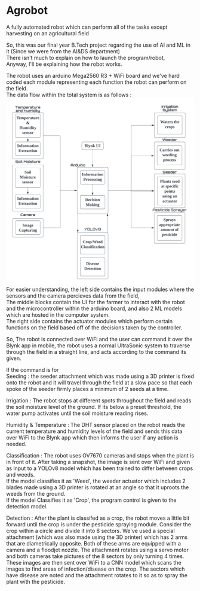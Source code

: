 # Agrobot
A fully automated robot which can perform all of the tasks except harvesting on an agricultural field  

  So, this was our final year B.Tech project regarding the use of AI and ML in it (Since we were from the AI&DS department)  
  There isn't much to explain on how to launch the program/robot,  
  Anyway, I'll be explaining how the robot works.  

  The robot uses an arduino Mega2560 R3 + WiFi board and we've hard coded each module representing each function the robot can perform on the field.  
  The data flow within the total system is as follows :  
   ![Flowchart](https://github.com/sagar-s-abraham/Agrobot/blob/main/DFD%202.png?raw=true)  
   For easier understanding, the left side contains the input modules where the sensors and the camera percieves data from the field,  
   The middle blocks contain the UI for the farmer to interact with the robot and the microcontroller within the arduino board, and also 2 ML models which are hosted in the computer system.  
   The right side contains the actuator modules which perform certain functions on the field based off of the decisions taken by the controller.  

   So, The robot is connected over WiFi and the user can command it over the Blynk app in mobile, the robot uses a normal UltraSonic system to traverse through the field in a straight line, and acts according to 
   the command its given.  
   
   If the command is for  
   Seeding : the seeder attachment which was made using a 3D printer is fixed onto the robot and it will travel through the field at a slow pace so that each spoke of the seeder firmly places a minimum of 2 seeds 
   at a time.  
   
   Irrigation : The robot stops at different spots throughout the field and reads the soil moisture level of the ground. If its below a preset threshold, the water pump activates until the soil moisture reading rises.  
   
   Humidity & Temperature : The DHT sensor placed on the robot reads the current temperature and humidity levels of the field and sends this data over WiFi to the Blynk app which then informs the user if any action is needed.  
   
   Classification : The robot uses OV7670 cameras and stops when the plant is in front of it. After taking a snapshot, the image is sent over WiFi and given as input to a YOLOv8 model which has been trained to differ between crops and weeds.  
   If the model classifies it as 'Weed', the weeder actuator which includes 2 blades made using a 3D printer is rotated at an angle so that it uproots the weeds from the ground.  
   If the model Classifies it as 'Crop', the program control is given to the detection model.  
     
  Detection : After the plant is classifed as a crop, the robot moves a little bit forward until the crop is under the pesticide spraying module. 
   Consider the crop within a circle and divide it into 8 sectors. We've used a special attachment (which was also made using the 3D printer) which has 2 arms that are diametrically opposite. Both of these arms are equipped with a camera and a floodjet nozzle. The attachment rotates using a servo motor and both cameras take pictures of the 8 sectors by only turning 4 times. These images are then sent over WiFi to a CNN model which scans the images to find areas of infection/disease on the crop. The sectors which have disease are noted and the attachment rotates to it so as to spray the plant with the pesticide.

   
